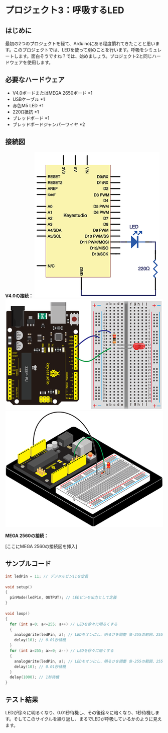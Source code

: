 # プロジェクト3：呼吸するLED

## はじめに
最初の2つのプロジェクトを経て、Arduinoにある程度慣れてきたことと思います。このプロジェクトでは、LEDを使って別のことを行います。呼吸をシミュレートします。面白そうですね？では、始めましょう。プロジェクト2と同じハードウェアを使用します。

## 必要なハードウェア
* V4.0ボードまたはMEGA 2650ボード *1
* USBケーブル *1
* 赤色M5 LED *1
* 220Ω抵抗 *1
* ブレッドボード *1
* ブレッドボードジャンパーワイヤ *2

## 接続図

**V4.0の接続：**
![回路図](../../assets/images/lessons/lesson3/connectionDiagram.webp)
![見取り図1](../../assets/images/lessons/lesson3/connectionDiagram%20physix.webp)
![見取り図1](../../assets/images/lessons/lesson3/0b84c109b56cef032b85631efd27987a.webp)

**MEGA 2560の接続：**

[ここにMEGA 2560の接続図を挿入]

## サンプルコード

```cpp
int ledPin = 11; // デジタルピン11を定義

void setup()
{
  pinMode(ledPin, OUTPUT); // LEDピンを出力として定義
}

void loop()
{
  for (int a=0; a<=255; a++) // LEDを徐々に明るくする
  {
    analogWrite(ledPin, a); // LEDをオンにし、明るさを調整（0-255の範囲、255が最も明るい）
    delay(10); // 0.01秒待機
  }
  for (int a=255; a>=0; a--) // LEDを徐々に暗くする
  {
    analogWrite(ledPin, a); // LEDをオンにし、明るさを調整（0-255の範囲、255が最も明るい）
    delay(10); // 0.01秒待機
  }
  delay(1000); // 1秒待機
}
```

## テスト結果

LEDが徐々に明るくなり、0.01秒待機し、その後徐々に暗くなり、1秒待機します。そしてこのサイクルを繰り返し、まるでLEDが呼吸しているかのように見えます。